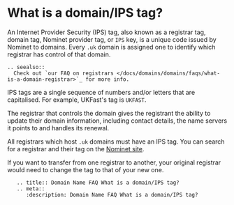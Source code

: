 # What is a domain/IPS tag?

An Internet Provider Security (IPS) tag, also known as a registrar tag, domain tag, Nominet provider tag, or `IPS` key, is a unique code issued by Nominet to domains. Every `.uk` domain is assigned one to identify which registrar has control of that domain.

```eval_rst
.. seealso::
  Check out `our FAQ on registrars </docs/domains/domains/faqs/what-is-a-domain-registrar>`_ for more info.
```

IPS tags are a single sequence of numbers and/or letters that are capitalised. For example, UKFast's tag is `UKFAST`.

The registrar that controls the domain gives the registrant the ability to update their domain information, including contact details, the name servers it points to and handles its renewal.

All registrars which host `.uk` domains must have an IPS tag. You can search for a registrar and their tag on the [Nominet site](http://www.nominet.org.uk/uk-domain-names/registering-uk-domain/choosing-registrar/list-registrars).

If you want to transfer from one registrar to another, your original registrar would need to change the tag to that of your new one.

```eval_rst
   .. title:: Domain Name FAQ What is a domain/IPS tag?
   .. meta::
      :description: Domain Name FAQ What is a domain/IPS tag?
```
